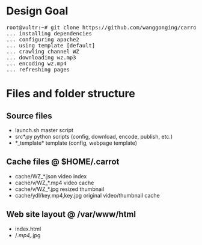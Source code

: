 # Design Goal

<pre>
root@vultr:~# git clone https://github.com/wanggonging/carrot && chmod +x carrot/carrot && carrot/carrot
... installing dependencies
... configuring apache2
... using template [default]
... crawling channel WZ
... downloading wz.mp3
... encoding wz.mp4
... refreshing pages
</pre>

# Files and folder structure

## Source files

- launch.sh	master script
- src\*.py      python scripts (config, download, encode, publish, etc.)
- *_template\*  template (config, webpage template)

## Cache files @ $HOME/.carrot

- cache/WZ_*.json		video index
- cache/v/WZ_*.mp4		video cache
- cache/v/WZ_*.jpg              resized thumbnail
- cache/ydl/key.mp4,key.jpg 	original video/thumbnail cache

## Web site layout @ /var/www/html

- index.html
- <random>/*.mp4,*.jpg


